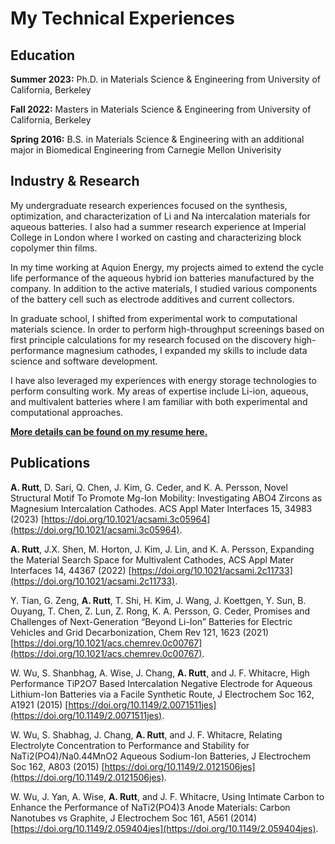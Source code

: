 # My Technical Experiences

## Education
**Summer 2023:** Ph.D. in Materials Science & Engineering from University of California, Berkeley

**Fall 2022:** Masters in Materials Science & Engineering from University of California, Berkeley

**Spring 2016:** B.S. in Materials Science & Engineering with an additional major in Biomedical Engineering from Carnegie Mellon Univerisity

## Industry & Research

My undergraduate research experiences focused on the synthesis, optimization, and characterization of Li and Na intercalation materials for aqueous batteries. 
I also had a summer research experience at Imperial College in London where I worked on casting and characterizing block copolymer thin films.

In my time working at Aquion Energy, my projects aimed to extend the cycle life performance of the aqueous hybrid ion batteries manufactured by the company.
In addition to the active materials, I studied various components of the battery cell such as electrode additives and current collectors.

In graduate school, I shifted from experimental work to computational materials science.
In order to perform high-throughput screenings based on first principle calculations for my research focused on the discovery high-performance magnesium cathodes, I expanded my skills to include data science and software development.

I have also leveraged my experiences with energy storage technologies to perform consulting work.
My areas of expertise include Li-ion, aqueous, and multivalent batteries where I am familiar with both experimental and computational approaches.

**[More details can be found on my resume here.](./ann_rutt_technical_resume.pdf)**

## Publications

**A. Rutt**, D. Sari, Q. Chen, J. Kim, G. Ceder, and K. A. Persson, Novel Structural Motif To Promote Mg-Ion Mobility: Investigating ABO4 Zircons as Magnesium Intercalation Cathodes. ACS Appl Mater Interfaces 15, 34983 (2023) [https://doi.org/10.1021/acsami.3c05964](https://doi.org/10.1021/acsami.3c05964).

**A. Rutt**, J.X. Shen, M. Horton, J. Kim, J. Lin, and K. A. Persson, Expanding the Material Search Space for Multivalent Cathodes, ACS Appl Mater Interfaces 14, 44367 (2022) [https://doi.org/10.1021/acsami.2c11733](https://doi.org/10.1021/acsami.2c11733).

Y. Tian, G. Zeng, **A. Rutt**, T. Shi, H. Kim, J. Wang, J. Koettgen, Y. Sun, B. Ouyang, T. Chen, Z. Lun, Z. Rong, K. A. Persson, G. Ceder, Promises and Challenges of Next-Generation “Beyond Li-Ion” Batteries for Electric Vehicles and Grid Decarbonization, Chem Rev 121, 1623 (2021) [https://doi.org/10.1021/acs.chemrev.0c00767](https://doi.org/10.1021/acs.chemrev.0c00767).

W. Wu, S. Shanbhag, A. Wise, J. Chang, **A. Rutt**, and J. F. Whitacre, High Performance TiP2O7 Based Intercalation Negative Electrode for Aqueous Lithium-Ion Batteries via a Facile Synthetic Route, J Electrochem Soc 162, A1921 (2015) [https://doi.org/10.1149/2.0071511jes](https://doi.org/10.1149/2.0071511jes).

W. Wu, S. Shabhag, J. Chang, **A. Rutt**, and J. F. Whitacre, Relating Electrolyte Concentration to Performance and Stability for NaTi2(PO4)/Na0.44MnO2 Aqueous Sodium-Ion Batteries, J Electrochem Soc 162, A803 (2015) [https://doi.org/10.1149/2.0121506jes](https://doi.org/10.1149/2.0121506jes).

W. Wu, J. Yan, A. Wise, **A. Rutt**, and J. F. Whitacre, Using Intimate Carbon to Enhance the Performance of NaTi2(PO4)3 Anode Materials: Carbon Nanotubes vs Graphite, J Electrochem Soc 161, A561 (2014) [https://doi.org/10.1149/2.059404jes](https://doi.org/10.1149/2.059404jes).